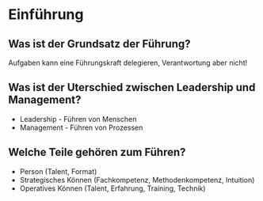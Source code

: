 # Einführung

## Was ist der Grundsatz der Führung?
Aufgaben kann eine Führungskraft delegieren, Verantwortung aber nicht!

## Was ist der Uterschied zwischen Leadership und Management? 
* Leadership - Führen von Menschen
* Management - Führen von Prozessen

## Welche Teile gehören zum Führen?
* Person (Talent, Format)
* Strategisches Können (Fachkompetenz, Methodenkompetenz, Intuition)
* Operatives Können (Talent, Erfahrung, Training, Technik)

